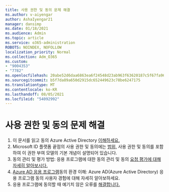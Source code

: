 ```yaml
---
title: 사용 권한 및 동의 문제 해결
ms.author: v-aiyengar
author: AshaIyengar21
manager: dansimp
ms.date: 01/18/2021
ms.audience: Admin
ms.topic: article
ms.service: o365-administration
ROBOTS: NOINDEX, NOFOLLOW
localization_priority: Normal
ms.collection: Adm_O365
ms.custom:
- "9004353"
- "7782"
ms.openlocfilehash: 20abe52d6daa6863ea6f24548d23ab963f63620187c5f67fa9616c0efd428b91
ms.sourcegitcommit: b5f7da89a650d2915dc652449623c78be6247175
ms.translationtype: MT
ms.contentlocale: ko-KR
ms.lasthandoff: 08/05/2021
ms.locfileid: "54092992"
---
```

# <a name="troubleshoot-permissions-and-consents"></a>사용 권한 및 동의 문제 해결

1. 이 문서를 읽고 동의 Azure Active Directory [이해하세요.](https://docs.microsoft.com/azure/active-directory/develop/consent-framework)
1. Microsoft ID 플랫폼 끝점의 사용 권한 및 동의에는 [범위,](https://docs.microsoft.com/azure/active-directory/develop/v2-permissions-and-consent) 사용 권한 및 동의를 포함하여 이 권한 부여 모델의 기본 개념이 설명되어 있습니다.
1. 동의 관리 및 평가 방법: 응용 프로그램에 대한 동의 관리 및 동의 [요청 평가에 대해 자세히 알아보시다.](https://docs.microsoft.com/azure/active-directory/manage-apps/manage-consent-requests#evaluating-a-request-for-tenant-wide-admin-consent)
1. [Azure AD 응용 프로그램](https://docs.microsoft.com/azure/active-directory/develop/application-consent-experience)동의 환경 이해: Azure AD(Azure Active Directory) 응용 프로그램 동의 사용자 경험에 대해 자세히 알아보하세요.
1. 응용 프로그램에 동의할 때 예기치 않은 오류를 [해결합니다.](https://docs.microsoft.com/azure/active-directory/manage-apps/application-sign-in-unexpected-user-consent-error)
